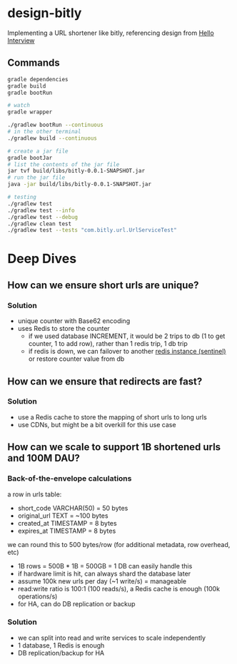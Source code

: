 # design-bitly
Implementing a URL shortener like bitly, referencing design from [Hello Interview](https://www.hellointerview.com/learn/system-design/problem-breakdowns/bitly)

## Commands
```bash
gradle dependencies
gradle build
gradle bootRun

# watch
gradle wrapper

./gradlew bootRun --continuous
# in the other terminal
./gradlew build --continuous

# create a jar file
gradle bootJar
# list the contents of the jar file
jar tvf build/libs/bitly-0.0.1-SNAPSHOT.jar
# run the jar file
java -jar build/libs/bitly-0.0.1-SNAPSHOT.jar

# testing
./gradlew test
./gradlew test --info
./gradlew test --debug
./gradlew clean test
./gradlew test --tests "com.bitly.url.UrlServiceTest"
```

# Deep Dives
## How can we ensure short urls are unique?
### Solution
- unique counter with Base62 encoding
- uses Redis to store the counter
    - if we used database INCREMENT, it would be 2 trips to db (1 to get counter, 1 to add row), rather than 1 redis trip, 1 db trip
    - if redis is down, we can failover to another [redis instance (sentinel)](https://github.com/bookpanda/deepdive-redis) or restore counter value from db

## How can we ensure that redirects are fast?
### Solution
- use a Redis cache to store the mapping of short urls to long urls
- use CDNs, but might be a bit overkill for this use case

## How can we scale to support 1B shortened urls and 100M DAU?
### Back-of-the-envelope calculations
a row in urls table:
- short_code VARCHAR(50) = 50 bytes
- original_url TEXT = ~100 bytes
- created_at TIMESTAMP = 8 bytes
- expires_at TIMESTAMP = 8 bytes

we can round this to 500 bytes/row (for additional metadata, row overhead, etc)
- 1B rows = 500B * 1B = 500GB = 1 DB can easily handle this
- if hardware limit is hit, can always shard the database later
- assume 100k new urls per day (~1 write/s) = manageable
- read:write ratio is 100:1 (100 reads/s), a Redis cache is enough (100k operations/s)
- for HA, can do DB replication or backup

### Solution
- we can split into read and write services to scale independently
- 1 database, 1 Redis is enough
- DB replication/backup for HA